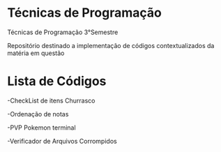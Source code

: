 # Técnicas de Programação
Técnicas de Programação 3°Semestre

Repositório destinado a implementação de códigos contextualizados da matéria em questão

# Lista de Códigos

-CheckList de itens Churrasco

-Ordenação de notas

-PVP Pokemon terminal

-Verificador de Arquivos Corrompidos
